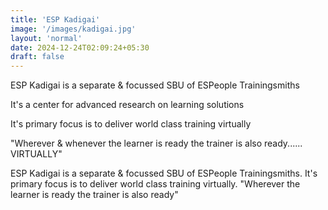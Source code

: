 ```yaml
---
title: 'ESP Kadigai'
image: '/images/kadigai.jpg'
layout: 'normal'
date: 2024-12-24T02:09:24+05:30
draft: false
---
```


ESP Kadigai is a separate & focussed SBU of ESPeople Trainingsmiths

It's a center for advanced research on learning solutions 

It's primary focus is to deliver world class training virtually

"Wherever & whenever the learner is ready the trainer is also ready...... VIRTUALLY"

ESP Kadigai is a separate & focussed SBU of ESPeople Trainingsmiths.
It's primary focus is to deliver world class training virtually. "Wherever the learner is ready the trainer is also ready"
